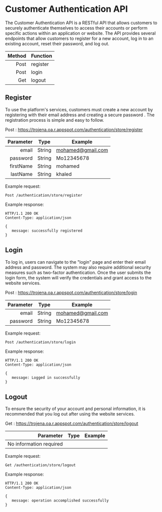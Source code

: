 # Customer Authentication API

The Customer Authentication API is a RESTful API that allows customers to securely authenticate themselves to access their accounts or perform specific actions within an application or website. The API provides several endpoints that allow customers to register for a new account, log in to an existing account, reset their password, and log out.

| Method | Function   |
|-------:|------------|
|   Post | register |
|   Post | login     |
|  Get | logout |


## Register

To use the platform's services, customers must create a new account by registering with their email address and creating a secure password . The registration process is simple and easy to follow.

Post :  https://trojena.oa.r.appspot.com/authentication/store/register

|   Parameter | Type         | Example           |
|------------:|--------------|-------------------|
|  email | String          | mohamed@gmail.com |
| password | String | Mo12345678        |
|  firstName | String       | mohamed           |
|  lastName | String         | khaled            |

Example request:
```
Post /authentication/store/register
```
Example response:

```
HTTP/1.1 200 OK
Content-Type: application/json

{
   message: successfully registered
}
```

## Login

To log in, users can navigate to the "login" page and enter their email address and password. The system may also require additional security measures such as two-factor authentication. Once the user submits the login form, the system will verify the credentials and grant access to the website services.

Post :  https://trojena.oa.r.appspot.com/authentication/store/login

|   Parameter | Type                  | Example |
|------------:|-----------------------|---------|
|  email | String              | mohamed@gmail.com       |
|  password | String              | Mo12345678       |

Example request:
```
Post /authentication/store/login
```
Example response:

```
HTTP/1.1 200 OK
Content-Type: application/json

{
   message: Logged in successfully
}
```

## Logout

To ensure the security of your account and personal information, it is recommended that you log out after using the website services.

Get :  https://trojena.oa.r.appspot.com/authentication/store/logout

|   Parameter | Type                   | Example |
|------------:|------------------------|---------|
|  No information required      |

Example request:
```
Get /authentication/store/logout
```
Example response:

```
HTTP/1.1 200 OK
Content-Type: application/json

{
   message: operation accomplished successfully
}
```
